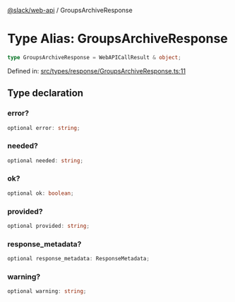 [@slack/web-api](../index.md) / GroupsArchiveResponse

# Type Alias: GroupsArchiveResponse

```ts
type GroupsArchiveResponse = WebAPICallResult & object;
```

Defined in: [src/types/response/GroupsArchiveResponse.ts:11](https://github.com/slackapi/node-slack-sdk/blob/main/packages/web-api/src/types/response/GroupsArchiveResponse.ts#L11)

## Type declaration

### error?

```ts
optional error: string;
```

### needed?

```ts
optional needed: string;
```

### ok?

```ts
optional ok: boolean;
```

### provided?

```ts
optional provided: string;
```

### response\_metadata?

```ts
optional response_metadata: ResponseMetadata;
```

### warning?

```ts
optional warning: string;
```

